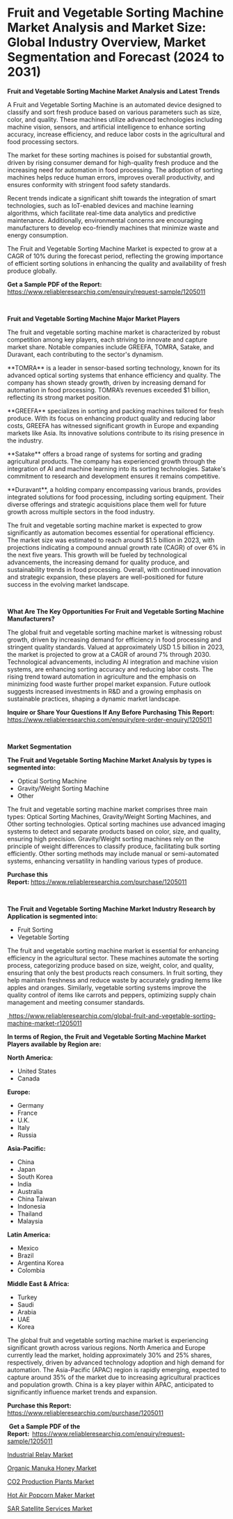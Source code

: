 <p><h1>Fruit and Vegetable Sorting Machine Market Analysis and Market Size: Global Industry Overview, Market Segmentation and Forecast (2024 to 2031)</h1></p><p><strong>Fruit and Vegetable Sorting Machine Market Analysis and Latest Trends</strong></p>
<p><p>A Fruit and Vegetable Sorting Machine is an automated device designed to classify and sort fresh produce based on various parameters such as size, color, and quality. These machines utilize advanced technologies including machine vision, sensors, and artificial intelligence to enhance sorting accuracy, increase efficiency, and reduce labor costs in the agricultural and food processing sectors. </p><p>The market for these sorting machines is poised for substantial growth, driven by rising consumer demand for high-quality fresh produce and the increasing need for automation in food processing. The adoption of sorting machines helps reduce human errors, improves overall productivity, and ensures conformity with stringent food safety standards. </p><p>Recent trends indicate a significant shift towards the integration of smart technologies, such as IoT-enabled devices and machine learning algorithms, which facilitate real-time data analytics and predictive maintenance. Additionally, environmental concerns are encouraging manufacturers to develop eco-friendly machines that minimize waste and energy consumption. </p><p>The Fruit and Vegetable Sorting Machine Market is expected to grow at a CAGR of 10% during the forecast period, reflecting the growing importance of efficient sorting solutions in enhancing the quality and availability of fresh produce globally.</p></p>
<p><strong>Get a Sample PDF of the Report:&nbsp;</strong> <a href="https://www.reliableresearchiq.com/enquiry/request-sample/1205011?utm_campaign=1546&utm_medium=2&utm_source=Github&utm_content=ia&utm_term=16102024&utm_id=fruit-and-vegetable-sorting-machine">https://www.reliableresearchiq.com/enquiry/request-sample/1205011</a></p>
<p>&nbsp;</p>
<p><strong>Fruit and Vegetable Sorting Machine Major Market Players</strong></p>
<p><p>The fruit and vegetable sorting machine market is characterized by robust competition among key players, each striving to innovate and capture market share. Notable companies include GREEFA, TOMRA, Satake, and Duravant, each contributing to the sector's dynamism.</p><p>**TOMRA** is a leader in sensor-based sorting technology, known for its advanced optical sorting systems that enhance efficiency and quality. The company has shown steady growth, driven by increasing demand for automation in food processing. TOMRA’s revenues exceeded $1 billion, reflecting its strong market position.</p><p>**GREEFA** specializes in sorting and packing machines tailored for fresh produce. With its focus on enhancing product quality and reducing labor costs, GREEFA has witnessed significant growth in Europe and expanding markets like Asia. Its innovative solutions contribute to its rising presence in the industry.</p><p>**Satake** offers a broad range of systems for sorting and grading agricultural products. The company has experienced growth through the integration of AI and machine learning into its sorting technologies. Satake's commitment to research and development ensures it remains competitive.</p><p>**Duravant**, a holding company encompassing various brands, provides integrated solutions for food processing, including sorting equipment. Their diverse offerings and strategic acquisitions place them well for future growth across multiple sectors in the food industry.</p><p>The fruit and vegetable sorting machine market is expected to grow significantly as automation becomes essential for operational efficiency. The market size was estimated to reach around $1.5 billion in 2023, with projections indicating a compound annual growth rate (CAGR) of over 6% in the next five years. This growth will be fueled by technological advancements, the increasing demand for quality produce, and sustainability trends in food processing. Overall, with continued innovation and strategic expansion, these players are well-positioned for future success in the evolving market landscape.</p></p>
<p>&nbsp;</p>
<p><strong>What Are The Key Opportunities For Fruit and Vegetable Sorting Machine Manufacturers?</strong></p>
<p><p>The global fruit and vegetable sorting machine market is witnessing robust growth, driven by increasing demand for efficiency in food processing and stringent quality standards. Valued at approximately USD 1.5 billion in 2023, the market is projected to grow at a CAGR of around 7% through 2030. Technological advancements, including AI integration and machine vision systems, are enhancing sorting accuracy and reducing labor costs. The rising trend toward automation in agriculture and the emphasis on minimizing food waste further propel market expansion. Future outlook suggests increased investments in R&D and a growing emphasis on sustainable practices, shaping a dynamic market landscape.</p></p>
<p><strong>Inquire or Share Your Questions If Any Before Purchasing This Report:</strong> <a href="https://www.reliableresearchiq.com/enquiry/pre-order-enquiry/1205011?utm_campaign=1546&utm_medium=2&utm_source=Github&utm_content=ia&utm_term=16102024&utm_id=fruit-and-vegetable-sorting-machine">https://www.reliableresearchiq.com/enquiry/pre-order-enquiry/1205011</a></p>
<p>&nbsp;</p>
<p><strong>Market Segmentation</strong></p>
<p><strong>The Fruit and Vegetable Sorting Machine Market Analysis by types is segmented into:</strong></p>
<p><ul><li>Optical Sorting Machine</li><li>Gravity/Weight Sorting Machine</li><li>Other</li></ul></p>
<p><p>The fruit and vegetable sorting machine market comprises three main types: Optical Sorting Machines, Gravity/Weight Sorting Machines, and Other sorting technologies. Optical sorting machines use advanced imaging systems to detect and separate products based on color, size, and quality, ensuring high precision. Gravity/Weight sorting machines rely on the principle of weight differences to classify produce, facilitating bulk sorting efficiently. Other sorting methods may include manual or semi-automated systems, enhancing versatility in handling various types of produce.</p></p>
<p><strong>Purchase this Report:&nbsp;</strong><a href="https://www.reliableresearchiq.com/purchase/1205011?utm_campaign=1546&utm_medium=2&utm_source=Github&utm_content=ia&utm_term=16102024&utm_id=fruit-and-vegetable-sorting-machine">https://www.reliableresearchiq.com/purchase/1205011</a></p>
<p>&nbsp;</p>
<p><strong>The Fruit and Vegetable Sorting Machine Market Industry Research by Application is segmented into:</strong></p>
<p><ul><li>Fruit Sorting</li><li>Vegetable Sorting</li></ul></p>
<p><p>The fruit and vegetable sorting machine market is essential for enhancing efficiency in the agricultural sector. These machines automate the sorting process, categorizing produce based on size, weight, color, and quality, ensuring that only the best products reach consumers. In fruit sorting, they help maintain freshness and reduce waste by accurately grading items like apples and oranges. Similarly, vegetable sorting systems improve the quality control of items like carrots and peppers, optimizing supply chain management and meeting consumer standards.</p></p>
<p><a href="https://www.reliableresearchiq.com/global-fruit-and-vegetable-sorting-machine-market-r1205011?utm_campaign=1546&utm_medium=2&utm_source=Github&utm_content=ia&utm_term=16102024&utm_id=fruit-and-vegetable-sorting-machine">&nbsp;https://www.reliableresearchiq.com/global-fruit-and-vegetable-sorting-machine-market-r1205011</a></p>
<p><strong>In terms of Region, the Fruit and Vegetable Sorting Machine Market Players available by Region are:</strong></p>
<p>
    <p> <strong> North America: </strong>
        <ul>
            <li>United States</li>
            <li>Canada</li>
        </ul>
        </p> 
    <p> <strong> Europe: </strong>
        <ul>
            <li>Germany</li>
            <li>France</li>
            <li>U.K.</li>
            <li>Italy</li>
            <li>Russia</li>
        </ul>
        </p> 
    <p> <strong> Asia-Pacific: </strong>
        <ul>
            <li>China</li>
            <li>Japan</li>
            <li>South Korea</li>
            <li>India</li>
            <li>Australia</li>
            <li>China Taiwan</li>
            <li>Indonesia</li>
            <li>Thailand</li>
            <li>Malaysia</li>
        </ul>
        </p> 
    <p> <strong> Latin America: </strong>
        <ul>
            <li>Mexico</li>
            <li>Brazil</li>
            <li>Argentina Korea</li>
            <li>Colombia</li>
        </ul>
        </p> 
    <p> <strong> Middle East & Africa: </strong>
        <ul>
            <li>Turkey</li>
            <li>Saudi</li>
            <li>Arabia</li>
            <li>UAE</li>
            <li>Korea</li>
        </ul>
    </p>
    </p>
<p><p>The global fruit and vegetable sorting machine market is experiencing significant growth across various regions. North America and Europe currently lead the market, holding approximately 30% and 25% shares, respectively, driven by advanced technology adoption and high demand for automation. The Asia-Pacific (APAC) region is rapidly emerging, expected to capture around 35% of the market due to increasing agricultural practices and population growth. China is a key player within APAC, anticipated to significantly influence market trends and expansion.</p></p>
<p><strong>Purchase this Report: </strong><a href="https://www.reliableresearchiq.com/purchase/1205011?utm_campaign=1546&utm_medium=2&utm_source=Github&utm_content=ia&utm_term=16102024&utm_id=fruit-and-vegetable-sorting-machine">https://www.reliableresearchiq.com/purchase/1205011</a></p>
<p>&nbsp;<strong>Get a Sample PDF of the Report:&nbsp;&nbsp;</strong><a href="https://www.reliableresearchiq.com/enquiry/request-sample/1205011?utm_campaign=1546&utm_medium=2&utm_source=Github&utm_content=ia&utm_term=16102024&utm_id=fruit-and-vegetable-sorting-machine">https://www.reliableresearchiq.com/enquiry/request-sample/1205011</a></p>
<p><strong></strong></p>
<p><p><a href="https://www.linkedin.com/pulse/opportunities-challenges-industrial-relay-market-strategic-mmhuc?trk=public_post_embed_feed-article-content&utm_campaign=1546&utm_medium=2&utm_source=Github&utm_content=ia&utm_term=16102024&utm_id=fruit-and-vegetable-sorting-machine">Industrial Relay Market</a></p><p><a href="https://www.linkedin.com/pulse/organic-manuka-honey-market-matrix-applications-types-cagr-8qpxc?trk=public_post_embed_feed-article-content&utm_campaign=1546&utm_medium=2&utm_source=Github&utm_content=ia&utm_term=16102024&utm_id=fruit-and-vegetable-sorting-machine">Organic Manuka Honey Market</a></p><p><a href="https://www.linkedin.com/pulse/global-co2-production-plants-industry-analysis-share-growth-uvm4c?trk=public_post_embed_feed-article-content&utm_campaign=1546&utm_medium=2&utm_source=Github&utm_content=ia&utm_term=16102024&utm_id=fruit-and-vegetable-sorting-machine">CO2 Production Plants Market</a></p><p><a href="https://www.linkedin.com/pulse/hot-air-popcorn-maker-market-emerging-trends-future-4fd4c?trk=public_post_embed_feed-article-content&utm_campaign=1546&utm_medium=2&utm_source=Github&utm_content=ia&utm_term=16102024&utm_id=fruit-and-vegetable-sorting-machine">Hot Air Popcorn Maker Market</a></p><p><a href="https://www.linkedin.com/pulse/sar-satellite-services-market-size-share-analysis-growth-tccac?trk=public_post_embed_feed-article-content&utm_campaign=1546&utm_medium=2&utm_source=Github&utm_content=ia&utm_term=16102024&utm_id=fruit-and-vegetable-sorting-machine">SAR Satellite Services Market</a></p></p>
